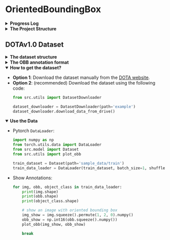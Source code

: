 # OrientedBoundingBox


<details>
  <summary><b> Progress Log </b></summary>
  
* 17/10/2021 (Lin): Write script for downloading DODAv1.0 dataset.
* 18/10/2021 (Lin): Create a Pytorch `Dataset` and `DataLoader` for DOTA dataset.
* 18/10/2021 (Lin): Add sample data and obb visualization for the data.
* 21/10/2021 (Lin): Add YOLOv5 for Backbone and Neck feature extraction.
* 22/10/2021 (Lin): Add code for 2d Gaussian for rotated bbox.
* 22/10/2021 (Lin): Implement OLA from _'A General Gaussian Heatmap Labeling for Arbitrary-Oriented Object Detection'_ paper.
* 20/11/2021 (Lin): Implement custom _Feature Map_ (backbone+neck based on YOLOv5 and TPH-YOLOv5).
* 25/11/2021 (Lin): Refactor the backbone code

</details>


<details>
  <summary><b> The Project Structure </b></summary>
  
```
└─ OrientedBoundingBox
   ├─ assets
   ├─ sample_data
   │  ├─ train
   │  │  ├─ images
   │  │  └─ labelTxt
   │  └─ val
   │     ├─ images
   │     └─ labelTxt
   ├─ src
   │  ├─ model
   │  │  ├─ common.py
   │  │  ├─ dataset.py
   │  │  ├─ feature_map.py
   │  │  ├─ gghl.py
   │  │  └─ yolov5.py
   │  └─ utils
   │     ├─ data.py
   │     ├─ gaussian.py
   │     └─ visualize.py
   ├─ main.py
   └─ README.md
```
</details>

## DOTAv1.0 Dataset

<details>
  <summary><b> The dataset structure </b></summary>
  
```
└─ DOTAv1
   ├─ train
   │  ├─ images
   │  │  ├─ file1.png
   │  │  └─ file2.png
   │  └─ labelTxt
   │     ├─ file1.txt
   │     └─ file2.txt
   └─ val
      ├─ images
      │  ├─ file3.png
      │  └─ file4.png
      └─ labelTxt
         ├─ file3.txt
         └─ file4.txt
```
</details>

<details>
  <summary><b> The OBB annotation format </b></summary>
  
```
x1, y1, x2, y2, x3, y3, x4, y4, category, difficult
x1, y1, x2, y2, x3, y3, x4, y4, category, difficult
...
```
</details>

<details open>
  <summary><b> How to get the dataset? </b></summary>

* __Option 1__: Download the dataset manually from the [DOTA website](https://captain-whu.github.io/DOTA/dataset.html).
* __Option 2__: (recommended) Download the dataset using the following code:
    ```python
    from src.utils import DatasetDownloader
    
    dataset_downloader = DatasetDownloader(path='example')
    dataset_downloader.download_data_from_drive()
    ```

</details>

<details open>
  <summary><b> Use the Data </b></summary>

* Pytorch `DataLoader`:
    ```python
    import numpy as np
    from torch.utils.data import DataLoader
    from src.model import Dataset
    from src.utils import plot_obb
    
    train_dataset = Dataset(path='sample_data/train')
    train_data_loader = DataLoader(train_dataset, batch_size=1, shuffle=False)
    ```

* Show Annotations:
    ```python
    for img, obb, object_class in train_data_loader:
        print(img.shape)
        print(obb.shape)
        print(object_class.shape)
    
        # show an image with oriented bounding box
        img_show = img.squeeze().permute(1, 2, 0).numpy()
        obb_show = np.int16(obb.squeeze().numpy())
        plot_obb(img_show, obb_show)
    
        break
    ```

</details>
